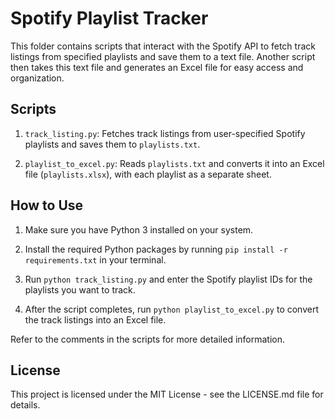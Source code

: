 # Spotify Playlist Tracker

This folder contains scripts that interact with the Spotify API to fetch track listings from specified playlists and save them to a text file. Another script then takes this text file and generates an Excel file for easy access and organization.

## Scripts

1. `track_listing.py`: Fetches track listings from user-specified Spotify playlists and saves them to `playlists.txt`.

2. `playlist_to_excel.py`: Reads `playlists.txt` and converts it into an Excel file (`playlists.xlsx`), with each playlist as a separate sheet.

## How to Use

1. Make sure you have Python 3 installed on your system.

2. Install the required Python packages by running `pip install -r requirements.txt` in your terminal.

3. Run `python track_listing.py` and enter the Spotify playlist IDs for the playlists you want to track.

4. After the script completes, run `python playlist_to_excel.py` to convert the track listings into an Excel file.

Refer to the comments in the scripts for more detailed information.

## License

This project is licensed under the MIT License - see the LICENSE.md file for details.
